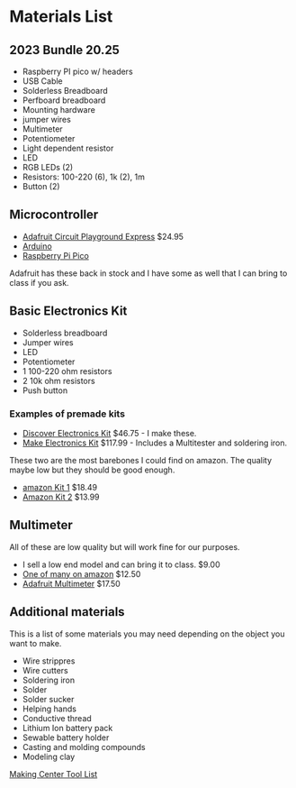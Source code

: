 # Materials List

## 2023 Bundle 20.25

- Raspberry PI pico w/ headers
- USB Cable
- Solderless Breadboard
- Perfboard breadboard
- Mounting hardware
- jumper wires
- Multimeter
- Potentiometer
- Light dependent resistor
- LED
- RGB LEDs (2)
- Resistors: 100-220 (6), 1k (2), 1m
- Button (2)

## Microcontroller
- [Adafruit Circuit Playground Express](https://learn.adafruit.com/adafruit-circuit-playground-express/overview) $24.95
- [Arduino](https://store-usa.arduino.cc/products/arduino-uno-rev3?selectedStore=us)
- [Raspberry Pi Pico](https://www.adafruit.com/product/5525)

Adafruit has these back in stock and I have some as well that I can bring to class if you ask.

## Basic Electronics Kit

- Solderless breadboard
- Jumper wires
- LED
- Potentiometer
- 1 100-220 ohm resistors
- 2 10k ohm resistors
- Push button

### Examples of premade kits

- [Discover Electronics Kit](http://sparklelabs.com/index_store.php) $46.75 - I make these.
- [Make Electronics Kit](https://www.amazon.com/Make-Electronics-Intermediate-Component-Experiments/dp/B09HL84X33/) $117.99 - Includes a Multitester and soldering iron.

These two are the most barebones I could find on amazon. The quality maybe low but they should be good enough.
- [amazon Kit 1](https://smile.amazon.com/REXQualis-Electronics-tie-Points-Breadboard-Potentiometer/dp/B073ZC68QG/) $18.49
- [Amazon Kit 2](https://smile.amazon.com/EL-CK-002-Electronic-Breadboard-Capacitor-Potentiometer/dp/B01ERP6WL4/) $13.99

## Multimeter
All of these are low quality but will work fine for our purposes.
- I sell a low end model and can bring it to class. $9.00
- [One of many on amazon](https://smile.amazon.com/AstroAI-Digital-Multimeter-Voltage-Tester/dp/B01ISAMUA6/) $12.50
- [Adafruit Multimeter](https://www.adafruit.com/product/2034) $17.50

## Additional materials
This is a list of some materials you may need depending on the object you want to make.

- Wire strippres
- Wire cutters
- Soldering iron
- Solder
- Solder sucker
- Helping hands
- Conductive thread
- Lithium Ion battery pack
- Sewable battery holder
- Casting and molding compounds
- Modeling clay

[Making Center Tool List](https://drive.google.com/file/d/1dF-RaKN6y5C2Pp43RNqfa-ncEDPiNYUA/view?usp=sharing)

